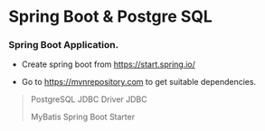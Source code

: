 # Spring Boot & Postgre SQL

### Spring Boot Application.

- Create spring boot from https://start.spring.io/

- Go to https://mvnrepository.com to get suitable dependencies.
> PostgreSQL JDBC Driver JDBC 
>
> MyBatis Spring Boot Starter


